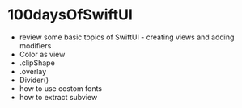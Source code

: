 # 100daysOfSwiftUI

-   review some basic topics of SwiftUI - creating views and adding modifiers
-   Color as view
-   .clipShape
-   .overlay
-   Divider()
-   how to use costom fonts
-   how to extract subview

